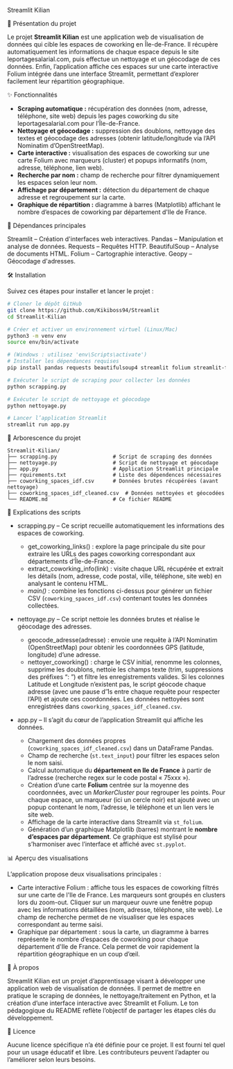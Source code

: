 Streamlit Kilian

🏢 Présentation du projet

Le projet **Streamlit Kilian** est une application web de visualisation de données qui cible les espaces de coworking en Île-de-France. Il récupère automatiquement les informations de chaque espace depuis le site leportagesalarial.com, puis effectue un nettoyage et un géocodage de ces données. Enfin, l’application affiche ces espaces sur une carte interactive Folium intégrée dans une interface Streamlit, permettant d’explorer facilement leur répartition géographique.

✨ Fonctionnalités

* **Scraping automatique :** récupération des données (nom, adresse, téléphone, site web) depuis les pages coworking du site leportagesalarial.com pour l’Île-de-France.
* **Nettoyage et géocodage :** suppression des doublons, nettoyage des textes et géocodage des adresses (obtenir latitude/longitude via l’API Nominatim d’OpenStreetMap).
* **Carte interactive :** visualisation des espaces de coworking sur une carte Folium avec marqueurs (cluster) et popups informatifs (nom, adresse, téléphone, lien web).
* **Recherche par nom :** champ de recherche pour filtrer dynamiquement les espaces selon leur nom.
* **Affichage par département :** détection du département  de chaque adresse et regroupement sur la carte.
* **Graphique de répartition :** diagramme à barres (Matplotlib) affichant le nombre d’espaces de coworking par département d'Ile de France.

🧾 Dépendances principales

Streamlit – Création d'interfaces web interactives.
Pandas – Manipulation et analyse de données.
Requests – Requêtes HTTP.
BeautifulSoup – Analyse de documents HTML.
Folium – Cartographie interactive.
Geopy – Géocodage d'adresses.

🛠️ Installation

Suivez ces étapes pour installer et lancer le projet :

```bash
# Cloner le dépôt GitHub
git clone https://github.com/Kikiboss94/Streamlit
cd Streamlit-Kilian

# Créer et activer un environnement virtuel (Linux/Mac)
python3 -m venv env
source env/bin/activate

# (Windows : utilisez 'env\Scripts\activate')
# Installer les dépendances requises
pip install pandas requests beautifulsoup4 streamlit folium streamlit-folium matplotlib

# Exécuter le script de scraping pour collecter les données
python scrapping.py

# Exécuter le script de nettoyage et géocodage
python nettoyage.py

# Lancer l’application Streamlit
streamlit run app.py
```

📁 Arborescence du projet

```
Streamlit-Kilian/
├── scrapping.py                  # Script de scraping des données
├── nettoyage.py                  # Script de nettoyage et géocodage
├── app.py                        # Application Streamlit principale
├── rquirements.txt               # Liste des dépendences nécessaires
├── coworking_spaces_idf.csv      # Données brutes récupérées (avant nettoyage)
├── coworking_spaces_idf_cleaned.csv  # Données nettoyées et géocodées
└── README.md                     # Ce fichier README
```

📄 Explications des scripts

* scrapping.py – Ce script recueille automatiquement les informations des espaces de coworking.

  * get\_coworking\_links() : explore la page principale du site pour extraire les URLs des pages coworking correspondant aux départements d’Île-de-France.
  * extract\_coworking\_info(link) : visite chaque URL récupérée et extrait les détails (nom, adresse, code postal, ville, téléphone, site web) en analysant le contenu HTML.
  * *main()* : combine les fonctions ci-dessus pour générer un fichier CSV (`coworking_spaces_idf.csv`) contenant toutes les données collectées.

* nettoyage.py – Ce script nettoie les données brutes et réalise le géocodage des adresses.

  * geocode\_adresse(adresse) : envoie une requête à l’API Nominatim (OpenStreetMap) pour obtenir les coordonnées GPS (latitude, longitude) d’une adresse.
  * nettoyer\_coworking() : charge le CSV initial, renomme les colonnes, supprime les doublons, nettoie les champs texte (trim, suppressions des préfixes “: ”) et filtre les enregistrements valides. Si les colonnes Latitude et Longitude n’existent pas, le script géocode chaque adresse (avec une pause d’1s entre chaque requête pour respecter l’API) et ajoute ces coordonnées. Les données nettoyées sont enregistrées dans `coworking_spaces_idf_cleaned.csv`.

* app.py – Il s’agit du cœur de l’application Streamlit qui affiche les données.

  * Chargement des données propres (`coworking_spaces_idf_cleaned.csv`) dans un DataFrame Pandas.
  * Champ de recherche (`st.text_input`) pour filtrer les espaces selon le nom saisi.
  * Calcul automatique du **département en Ile de France** à partir de l’adresse (recherche regex sur le code postal « 75xxx »).
  * Création d’une carte **Folium** centrée sur la moyenne des coordonnées, avec un *MarkerCluster* pour regrouper les points. Pour chaque espace, un marqueur (ici un cercle noir) est ajouté avec un popup contenant le nom, l’adresse, le téléphone et un lien vers le site web.
  * Affichage de la carte interactive dans Streamlit via `st_folium`.
  * Génération d’un graphique Matplotlib (barres) montrant le **nombre d’espaces par département**. Ce graphique est stylisé pour s’harmoniser avec l’interface et affiché avec `st.pyplot`.

📊 Aperçu des visualisations

L’application propose deux visualisations principales :

* Carte interactive Folium : affiche tous les espaces de coworking filtrés sur une carte de l'Ile de France. Les marqueurs sont groupés en clusters lors du zoom-out. Cliquer sur un marqueur ouvre une fenêtre popup avec les informations détaillées (nom, adresse, téléphone, site web). Le champ de recherche permet de ne visualiser que les espaces correspondant au terme saisi.
* Graphique par département : sous la carte, un diagramme à barres représente le nombre d’espaces de coworking pour chaque département d'Ile de France. Cela permet de voir rapidement la répartition géographique en un coup d’œil.

📌 À propos

Streamlit Kilian est un projet d’apprentissage visant à développer une application web de visualisation de données. Il permet de mettre en pratique le scraping de données, le nettoyage/traitement en Python, et la création d’une interface interactive avec Streamlit et Folium. Le ton pédagogique du README reflète l’objectif de partager les étapes clés du développement.

📄 Licence

Aucune licence spécifique n’a été définie pour ce projet. Il est fourni tel quel pour un usage éducatif et libre. Les contributeurs peuvent l’adapter ou l’améliorer selon leurs besoins.
